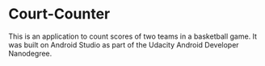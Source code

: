 # Court-Counter

This is an application to count scores of two teams in a basketball game. It was built on Android Studio as part of the Udacity Android Developer Nanodegree. 
